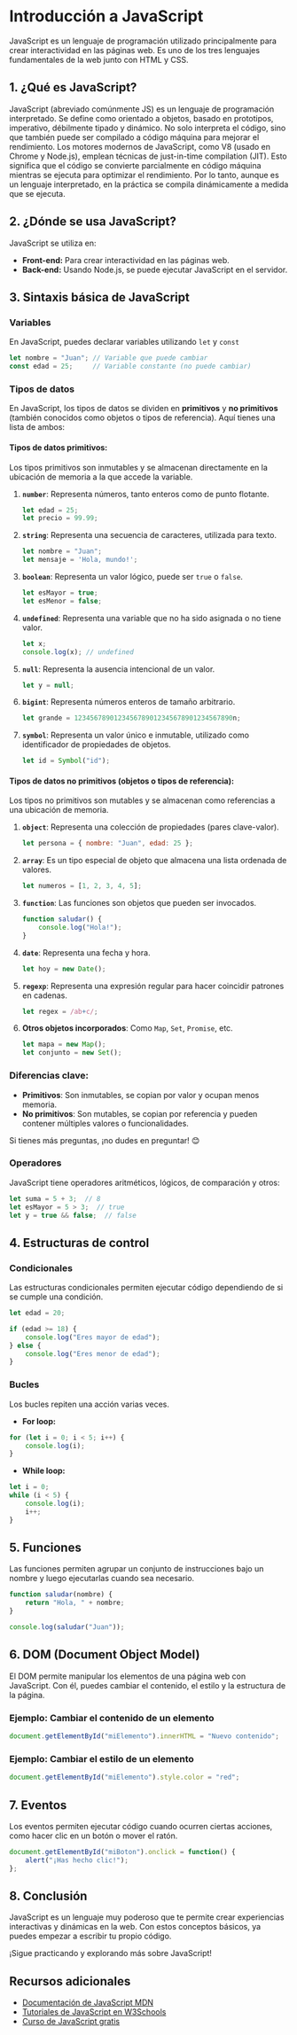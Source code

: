 # Introducción a JavaScript

JavaScript es un lenguaje de programación utilizado principalmente para crear interactividad en las páginas web. Es uno de los tres lenguajes fundamentales de la web junto con HTML y CSS.

## 1. ¿Qué es JavaScript?

JavaScript (abreviado comúnmente JS) es un lenguaje de programación interpretado. Se define como orientado a objetos,​ basado en prototipos, imperativo, débilmente tipado y dinámico.
No solo interpreta el código, sino que también puede ser compilado a código máquina para mejorar el rendimiento.
Los motores modernos de JavaScript, como V8 (usado en Chrome y Node.js), emplean técnicas de just-in-time compilation (JIT). Esto significa que el código se convierte parcialmente en código máquina mientras se ejecuta para optimizar el rendimiento. Por lo tanto, aunque es un lenguaje interpretado, en la práctica se compila dinámicamente a medida que se ejecuta.


## 2. ¿Dónde se usa JavaScript?

JavaScript se utiliza en:

- **Front-end:** Para crear interactividad en las páginas web.
- **Back-end:** Usando Node.js, se puede ejecutar JavaScript en el servidor.

## 3. Sintaxis básica de JavaScript

### Variables

En JavaScript, puedes declarar variables utilizando `let` y `const`

```js
let nombre = "Juan"; // Variable que puede cambiar
const edad = 25;     // Variable constante (no puede cambiar)
```

### Tipos de datos

En JavaScript, los tipos de datos se dividen en **primitivos** y **no primitivos** (también conocidos como objetos o tipos de referencia). Aquí tienes una lista de ambos:

#### Tipos de datos primitivos:
Los tipos primitivos son inmutables y se almacenan directamente en la ubicación de memoria a la que accede la variable.

1. **`number`**: Representa números, tanto enteros como de punto flotante.
   ```javascript
   let edad = 25;
   let precio = 99.99;
   ```

2. **`string`**: Representa una secuencia de caracteres, utilizada para texto.
   ```javascript
   let nombre = "Juan";
   let mensaje = 'Hola, mundo!';
   ```

3. **`boolean`**: Representa un valor lógico, puede ser `true` o `false`.
   ```javascript
   let esMayor = true;
   let esMenor = false;
   ```

4. **`undefined`**: Representa una variable que no ha sido asignada o no tiene valor.
   ```javascript
   let x;
   console.log(x); // undefined
   ```

5. **`null`**: Representa la ausencia intencional de un valor.
   ```javascript
   let y = null;
   ```

6. **`bigint`**: Representa números enteros de tamaño arbitrario.
   ```javascript
   let grande = 1234567890123456789012345678901234567890n;
   ```

7. **`symbol`**: Representa un valor único e inmutable, utilizado como identificador de propiedades de objetos.
   ```javascript
   let id = Symbol("id");
   ```



#### Tipos de datos no primitivos (objetos o tipos de referencia):
Los tipos no primitivos son mutables y se almacenan como referencias a una ubicación de memoria.

1. **`object`**: Representa una colección de propiedades (pares clave-valor).
   ```javascript
   let persona = { nombre: "Juan", edad: 25 };
   ```

2. **`array`**: Es un tipo especial de objeto que almacena una lista ordenada de valores.
   ```javascript
   let numeros = [1, 2, 3, 4, 5];
   ```

3. **`function`**: Las funciones son objetos que pueden ser invocados.
   ```javascript
   function saludar() {
       console.log("Hola!");
   }
   ```

4. **`date`**: Representa una fecha y hora.
   ```javascript
   let hoy = new Date();
   ```

5. **`regexp`**: Representa una expresión regular para hacer coincidir patrones en cadenas.
   ```javascript
   let regex = /ab+c/;
   ```

6. **Otros objetos incorporados**: Como `Map`, `Set`, `Promise`, etc.
   ```javascript
   let mapa = new Map();
   let conjunto = new Set();
   ```

### Diferencias clave:
- **Primitivos**: Son inmutables, se copian por valor y ocupan menos memoria.
- **No primitivos**: Son mutables, se copian por referencia y pueden contener múltiples valores o funcionalidades.

Si tienes más preguntas, ¡no dudes en preguntar! 😊

### Operadores

JavaScript tiene operadores aritméticos, lógicos, de comparación y otros:

```js
let suma = 5 + 3;  // 8
let esMayor = 5 > 3;  // true
let y = true && false;  // false
```

## 4. Estructuras de control

### Condicionales

Las estructuras condicionales permiten ejecutar código dependiendo de si se cumple una condición.

```js
let edad = 20;

if (edad >= 18) {
    console.log("Eres mayor de edad");
} else {
    console.log("Eres menor de edad");
}
```

### Bucles

Los bucles repiten una acción varias veces.

- **For loop:**

```js
for (let i = 0; i < 5; i++) {
    console.log(i);
}
```

- **While loop:**

```js
let i = 0;
while (i < 5) {
    console.log(i);
    i++;
}
```

## 5. Funciones

Las funciones permiten agrupar un conjunto de instrucciones bajo un nombre y luego ejecutarlas cuando sea necesario.

```js
function saludar(nombre) {
    return "Hola, " + nombre;
}

console.log(saludar("Juan"));
```

## 6. DOM (Document Object Model)

El DOM permite manipular los elementos de una página web con JavaScript. Con él, puedes cambiar el contenido, el estilo y la estructura de la página.

### Ejemplo: Cambiar el contenido de un elemento

```js
document.getElementById("miElemento").innerHTML = "Nuevo contenido";
```

### Ejemplo: Cambiar el estilo de un elemento

```js
document.getElementById("miElemento").style.color = "red";
```

## 7. Eventos

Los eventos permiten ejecutar código cuando ocurren ciertas acciones, como hacer clic en un botón o mover el ratón.

```js
document.getElementById("miBoton").onclick = function() {
    alert("¡Has hecho clic!");
};
```

## 8. Conclusión

JavaScript es un lenguaje muy poderoso que te permite crear experiencias interactivas y dinámicas en la web. Con estos conceptos básicos, ya puedes empezar a escribir tu propio código.

¡Sigue practicando y explorando más sobre JavaScript!

## Recursos adicionales

- [Documentación de JavaScript MDN](https://developer.mozilla.org/es/docs/Web/JavaScript)
- [Tutoriales de JavaScript en W3Schools](https://www.w3schools.com/js/)
- [Curso de JavaScript gratis](https://www.aprendejavascript.dev/)
